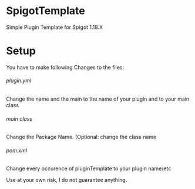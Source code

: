 # SpigotTemplate
Simple Plugin Template for Spigot 1.18.X


# Setup

You have to make following Changes to the files:

###### plugin.yml
Change the name and the main to the name of your plugin and to your main class

###### main class
Change the Package Name. (Optional: change the class name

###### pom.xml
Change every occurence of pluginTemplate to your plugin name/etc


Use at your own risk, I do not guarantee anything.
